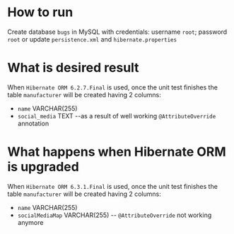 # How to run

Create database `bugs` in MySQL with credentials: username `root`; password `root`
or update `persistence.xml` and `hibernate.properties`


# What is desired result

When `Hibernate ORM 6.2.7.Final` is used,
once the unit test finishes the table `manufacturer` will be created having 2 columns:

* `name`         VARCHAR(255)
* `social_media` TEXT           --as a result of well working `@AttributeOverride` annotation


# What happens when Hibernate ORM is upgraded

When `Hibernate ORM 6.3.1.Final` is used,
once the unit test finishes the table `manufacturer` will be created having 2 columns:

* `name`           VARCHAR(255)
* `socialMediaMap` VARCHAR(255) -- `@AttributeOverride` not working anymore
